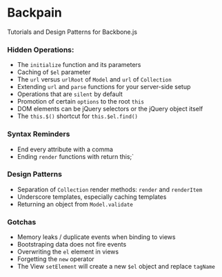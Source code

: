 Backpain
========

Tutorials and Design Patterns for Backbone.js


### Hidden Operations:

* The `initialize` function and its parameters
* Caching of `$el` parameter
* The `url` versus `urlRoot` of `Model` and `url` of `Collection`
* Extending `url` and `parse` functions for your server-side setup
* Operations that are `silent` by default
* Promotion of certain `options` to the root `this`
* DOM elements can be jQuery selectors or the jQuery object itself
* The `this.$()` shortcut for `this.$el.find()`


### Syntax Reminders

* End every attribute with a comma
* Ending `render` functions with return this;`


### Design Patterns

* Separation of `Collection` render methods: `render` and `renderItem`
* Underscore templates, especially caching templates
* Returning an object from `Model.validate`


### Gotchas

* Memory leaks / duplicate events when binding to views
* Bootstraping data does not fire events
* Overwriting the `el` element in views
* Forgetting the `new` operator
* The View `setElement` will create a new `$el` object and replace `tagName`